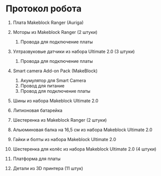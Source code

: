 Протокол робота
===

  1. Плата Makeblock Ranger (Auriga) 
  2. Моторы из Makeblock Ranger (2 штуки)
     1. Провода для подключение платы
  
  3. Ултразвуковые датчики из набора Ultimate 2.0 (3 штуки)
     1. Провода для подключение платы
      
  4. Smart camera Add-on Pack (MakeBlock)
     1. Акумулятор для Smart Camera
     2. Провод для питание
     3. Провод для подключение платы
  
  5. Шины из набора Makeblock Ultimate 2.0
  6. Литионовая батарейка
  7. Шестеренка из Makeblock Ranger (2 штуки)
  8. Альюминовая балка на 16,5 см из набора Makeblock Ultimate 2.0
  9. Гайки и болты из набора Makeblock Ultimate 2.0
  10. Шестеренка для колёс из набора Makeblock Ultimate 2.0 (4 штуки)
  11. Платформа для платы
  12. Детали из 3D принтера (11 штук)

